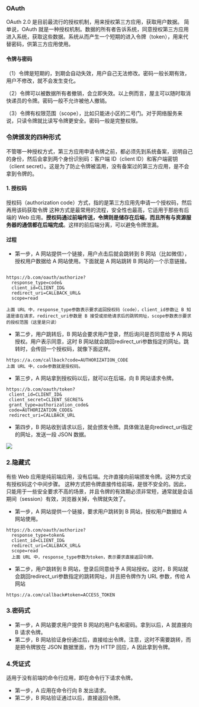 ### OAuth
OAuth 2.0 是目前最流行的授权机制，用来授权第三方应用，获取用户数据。
简单说，OAuth 就是一种授权机制。数据的所有者告诉系统，同意授权第三方应用进入系统，获取这些数据。系统从而产生一个短期的进入令牌（token），用来代替密码，供第三方应用使用。

#### 令牌与密码
（1）令牌是短期的，到期会自动失效，用户自己无法修改。密码一般长期有效，用户不修改，就不会发生变化。

（2）令牌可以被数据所有者撤销，会立即失效。以上例而言，屋主可以随时取消快递员的令牌。密码一般不允许被他人撤销。

（3）令牌有权限范围（scope），比如只能进小区的二号门。对于网络服务来说，只读令牌就比读写令牌更安全。密码一般是完整权限。
### 令牌颁发的四种形式
不管哪一种授权方式，第三方应用申请令牌之前，都必须先到系统备案，说明自己的身份，然后会拿到两个身份识别码：客户端 ID（client ID）和客户端密钥（client secret）。这是为了防止令牌被滥用，没有备案过的第三方应用，是不会拿到令牌的。
#### 1. 授权码
授权码（authorization code）方式，指的是第三方应用先申请一个授权码，然后再用该码获取令牌
这种方式是最常用的流程，安全性也最高，它适用于那些有后端的 Web 应用。**授权码通过前端传送，令牌则是储存在后端，而且所有与资源服务器的通信都在后端完成**。这样的前后端分离，可以避免令牌泄漏。

#### 过程
- 第一步，A 网站提供一个链接，用户点击后就会跳转到 B 网站（比如微信），授权用户数据给 A 网站使用。下面就是 A 网站跳转 B 网站的一个示意链接。
```

https://b.com/oauth/authorize?
  response_type=code&
  client_id=CLIENT_ID&
  redirect_uri=CALLBACK_URL&
  scope=read

上面 URL 中，response_type参数表示要求返回授权码（code），client_id参数让 B 知道是谁在请求，redirect_uri参数是 B 接受或拒绝请求后的跳转网址，scope参数表示要求的授权范围（这里是只读）

```
- 第二步，用户跳转后，B 网站会要求用户登录，然后询问是否同意给予 A 网站授权。用户表示同意，这时 B 网站就会跳回redirect_uri参数指定的网址。跳转时，会传回一个授权码，就像下面这样。
```
https://a.com/callback?code=AUTHORIZATION_CODE
上面 URL 中，code参数就是授权码。
```
- 第三步，A 网站拿到授权码以后，就可以在后端，向 B 网站请求令牌。
```
https://b.com/oauth/token?
 client_id=CLIENT_ID&
 client_secret=CLIENT_SECRET&
 grant_type=authorization_code&
 code=AUTHORIZATION_CODE&
 redirect_uri=CALLBACK_URL
```
- 第四步，B 网站收到请求以后，就会颁发令牌。具体做法是向redirect_uri指定的网址，发送一段 JSON 数据。

![](https://www.wangbase.com/blogimg/asset/201904/bg2019040905.jpg)

### 2.隐藏式
有些 Web 应用是纯前端应用，没有后端。允许直接向前端颁发令牌。这种方式没有授权码这个中间步骤。
这种方式把令牌直接传给前端，是很不安全的。因此，只能用于一些安全要求不高的场景，并且令牌的有效期必须非常短，通常就是会话期间（session）有效，浏览器关掉，令牌就失效了。

- 第一步，A 网站提供一个链接，要求用户跳转到 B 网站，授权用户数据给 A 网站使用。
```
https://b.com/oauth/authorize?
  response_type=token&
  client_id=CLIENT_ID&
  redirect_uri=CALLBACK_URL&
  scope=read
  上面 URL 中，response_type参数为token，表示要求直接返回令牌。
```
- 第二步，用户跳转到 B 网站，登录后同意给予 A 网站授权。这时，B 网站就会跳回redirect_uri参数指定的跳转网址，并且把令牌作为 URL 参数，传给 A 网站
```
https://a.com/callback#token=ACCESS_TOKEN
```
### 3.密码式
- 第一步，A 网站要求用户提供 B 网站的用户名和密码。拿到以后，A 就直接向 B 请求令牌。
- 第二步，B 网站验证身份通过后，直接给出令牌。注意，这时不需要跳转，而是把令牌放在 JSON 数据里面，作为 HTTP 回应，A 因此拿到令牌。
### 4.凭证式
适用于没有前端的命令行应用，即在命令行下请求令牌。
- 第一步，A 应用在命令行向 B 发出请求。
- 第二步，B 网站验证通过以后，直接返回令牌。


